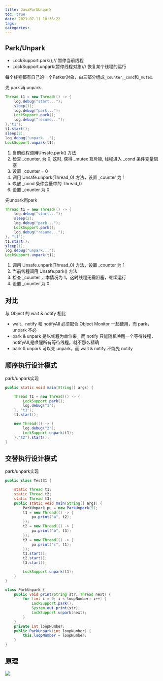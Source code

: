 ```yaml
---
title: JavaParkUnpark
toc: true
date: 2021-07-11 10:36:22
tags:
categories:
---
```

## Park/Unpark
- LockSupport.park();// 暂停当前线程
- LockSupport.unpark(暂停线程对象)// 恢复某个线程的运行

每个线程都有自己的一个Parker对象，由三部分组成`_counter`,`_cond`和`_mutex`.

先 park 再 unpark
```java
Thread t1 = new Thread(() -> {
    log.debug("start...");
    sleep(1);
    log.debug("park...");
    LockSupport.park();
    log.debug("resume...");
},"t1");
t1.start();
sleep(2);
log.debug("unpark...");
LockSupport.unpark(t1);
```
1. 当前线程调用Unsafe.park() 方法
2. 检查 _counter, 为 0, 这时, 获得 _mutex 互斥锁, 线程进入 _cond 条件变量阻塞
3. 设置 _counter = 0
4. 调用 Unsafe.unpark(Thread_0) 方法，设置 _counter 为 1
5. 唤醒 _cond 条件变量中的 Thread_0
6. 设置 _counter 为 0


先unpark再park
```java
Thread t1 = new Thread(() -> {
    log.debug("start...");
    sleep(2);
    log.debug("park...");
    LockSupport.park();
    log.debug("resume...");
}, "t1");
t1.start();
sleep(1);
log.debug("unpark...");
LockSupport.unpark(t1);
```
1. 调用 Unsafe.unpark(Thread_0) 方法，设置 _counter 为 1
2. 当前线程调用 Unsafe.park() 方法
3. 检查 _counter ，本情况为 1，这时线程无需阻塞，继续运行
4. 设置 _counter 为 0


## 对比
与 Object 的 wait & notify 相比
- wait，notify 和 notifyAll 必须配合 Object Monitor 一起使用，而 park，unpark 不必
- park & unpark 是以线程为单位来，而 notify 只能随机唤醒一个等待线程，notifyAll,是唤醒所有等待线程，就不那么精确
- park & unpark 可以先 unpark，而 wait & notify 不能先 notify

## 顺序执行设计模式
park/unpark实现
```java
public static void main(String[] args) {

    Thread t1 = new Thread(() -> {
        LockSupport.park();
        log.debug("1");
    }, "t1");
    t1.start();

    new Thread(() -> {
        log.debug("2");
        LockSupport.unpark(t1);
    },"t2").start();
}
```
## 交替执行设计模式
park/unpark实现
```java
public class Test31 {

    static Thread t1;
    static Thread t2;
    static Thread t3;
    public static void main(String[] args) {
        ParkUnpark pu = new ParkUnpark(5);
        t1 = new Thread(() -> {
            pu.print("a", t2);
        });
        t2 = new Thread(() -> {
            pu.print("b", t3);
        });
        t3 = new Thread(() -> {
            pu.print("c", t1);
        });
        t1.start();
        t2.start();
        t3.start();

        LockSupport.unpark(t1);
    }
}

class ParkUnpark {
    public void print(String str, Thread next) {
        for (int i = 0; i < loopNumber; i++) {
            LockSupport.park();
            System.out.print(str);
            LockSupport.unpark(next);
        }
    }
    private int loopNumber;
    public ParkUnpark(int loopNumber) {
        this.loopNumber = loopNumber;
    }
}
```

## 原理
![](./JavaParkUnpark/1.png)